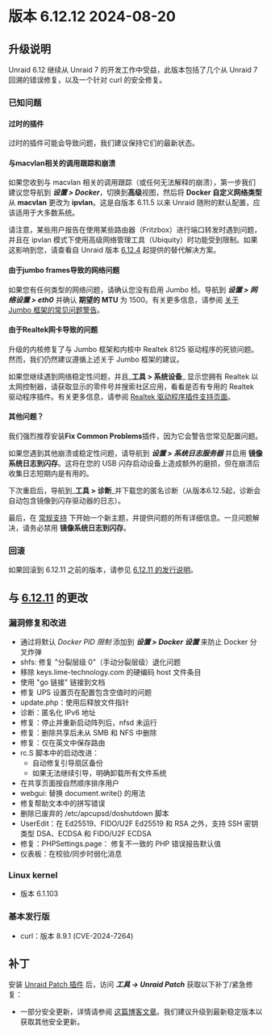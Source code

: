 # 版本 6.12.12 2024-08-20

## 升级说明

Unraid 6.12 继续从 Unraid 7 的开发工作中受益，此版本包括了几个从 Unraid 7 回溯的错误修复，以及一个针对 curl 的安全修复。

### 已知问题

#### 过时的插件

过时的插件可能会导致问题，我们建议保持它们的最新状态。

#### 与macvlan相关的调用跟踪和崩溃

如果您收到与 macvlan 相关的调用跟踪（或任何无法解释的崩溃），第一步我们建议您导航到 ***设置 > Docker***，切换到**高级**视图，然后将 **Docker 自定义网络类型** 从 **macvlan** 更改为 **ipvlan**。这是自版本 6.11.5 以来 Unraid 随附的默认配置，应该适用于大多数系统。

请注意，某些用户报告在使用某些路由器（Fritzbox）进行端口转发时遇到问题，并且在 ipvlan 模式下使用高级网络管理工具（Ubiquity）时功能受到限制。如果这影响到您，请查看自 Unraid 版本 [6.12.4](6.12.4.md#fix-for-macvlan-call-traces) 起提供的替代解决方案。

#### 由于jumbo frames导致的网络问题

如果您有任何类型的网络问题，请确认您没有启用 Jumbo 桢。导航到 ***设置 > 网络设置 > eth0*** 并确认 **期望的 MTU** 为 1500。有关更多信息，请参阅 [关于 Jumbo 框架的常见问题警告](https://forums.unraid.net/topic/120220-fix-common-problems-more-information/page/2/#comment-1167702)。

#### 由于Realtek网卡导致的问题

升级的内核修复了与 Jumbo 框架和内核中 Realtek 8125 驱动程序的死锁问题。然而，我们仍然建议遵循上述关于 Jumbo 框架的建议。

如果您继续遇到网络稳定性问题，并且\_**工具 > 系统设备**\_ 显示您拥有 Realtek 以太网控制器，请获取显示的零件号并搜索社区应用，看看是否有专用的 Realtek 驱动程序插件。有关更多信息，请参阅 [Realtek 驱动程序插件支持页面](https://forums.unraid.net/topic/141349-plugin-realtek-r8125-r8168-and-r81526-drivers/)。

#### 其他问题？

我们强烈推荐安装**Fix Common Problems**插件，因为它会警告您常见配置问题。

如果您遇到其他崩溃或稳定性问题，请导航到 ***设置 > 系统日志服务器*** 并启用 **镜像系统日志到闪存**。这将在您的 USB 闪存启动设备上造成额外的磨损，但在崩溃后收集日志短期内是有用的。

下次重启后，导航到\_**工具 > 诊断**\_并下载您的匿名诊断（从版本6.12.5起，诊断会自动包含镜像到闪存驱动器的日志）。

最后，在 [常规支持](https://forums.unraid.net/forum/55-general-support/) 下开始一个新主题，并提供问题的所有详细信息。一旦问题解决，请务必禁用 **镜像系统日志到闪存**。

### 回滚

如果回滚到 6.12.11 之前的版本，请参见 [6.12.11 的发行说明](6.12.11.md#rolling-back)。

## 与 [6.12.11](6.12.11.md) 的更改

### 漏洞修复和改进

- 通过将默认 *Docker PID 限制* 添加到 ***设置 > Docker 设置*** 来防止 Docker 分叉炸弹
- shfs: 修复 "分裂层级 0"（手动分裂层级）退化问题
- 移除 keys.lime-technology.com 的硬编码 host 文件条目
- 使用 "go 链接" 链接到文档
- 修复 UPS 设置页在配置包含空值时的问题
- update.php：使用后释放文件指针
- 诊断：匿名化 IPv6 地址
- 修复：停止并重新启动阵列后，nfsd 未运行
- 修复：删除共享后未从 SMB 和 NFS 中删除
- 修复：仅在英文中保存路由
- rc.S 脚本中的启动改进：
  - 自动修复引导扇区备份
  - 如果无法继续引导，明确卸载所有文件系统
- 在共享页面按自然顺序排序用户
- webgui: 替换 document.write() 的用法
- 修复帮助文本中的拼写错误
- 删除已废弃的 /etc/apcupsd/doshutdown 脚本
- UserEdit：在 Ed25519、FIDO/U2F Ed25519 和 RSA 之外，支持 SSH 密钥类型 DSA、ECDSA 和 FIDO/U2F ECDSA
- 修复：PHPSettings.page： 修复不一致的 PHP 错误报告默认值
- 仪表板：在校验/同步时弱化消息

### Linux kernel

- 版本 6.1.103

### 基本发行版

- curl：版本 8.9.1 (CVE-2024-7264)

## 补丁

安装 [Unraid Patch 插件](https://forums.unraid.net/topic/185560-unraid-patch-plugin/) 后，访问 ***工具 → Unraid Patch*** 获取以下补丁/紧急修复：

- 一部分安全更新，详情请参阅 [这篇博客文章](https://unraid.net/blog/cvd)。我们建议升级到最新稳定版本以获取其他安全更新。

